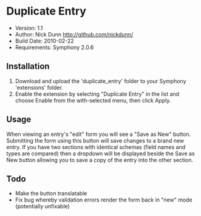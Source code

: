 # Duplicate Entry

* Version: 1.1
* Author: Nick Dunn <http://github.com/nickdunn/>
* Build Date: 2010-02-22
* Requirements: Symphony 2.0.6

## Installation

1. Download and upload the 'duplicate_entry' folder to your Symphony 'extensions' folder.
2. Enable the extension by selecting "Duplicate Entry" in the list and choose Enable from the with-selected menu, then click Apply.

## Usage

When viewing an entry's "edit" form you will see a "Save as New" button. Submitting the form using this button will save changes to a brand new entry. If you have two sections with identical schemas (field names and types are compared) then a dropdown will be displayed beside the Save as New button allowing you to save a copy of the entry into the other section.

## Todo
* Make the button translatable
* Fix bug whereby validation errors render the form back in "new" mode (potentially unfixable)
